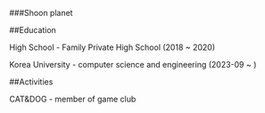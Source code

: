 ###Shoon planet

##Education

High School - Family Private High School (2018 ~ 2020)

Korea University - computer science and engineering (2023-09 ~ )

##Activities

CAT&DOG - member of game club

